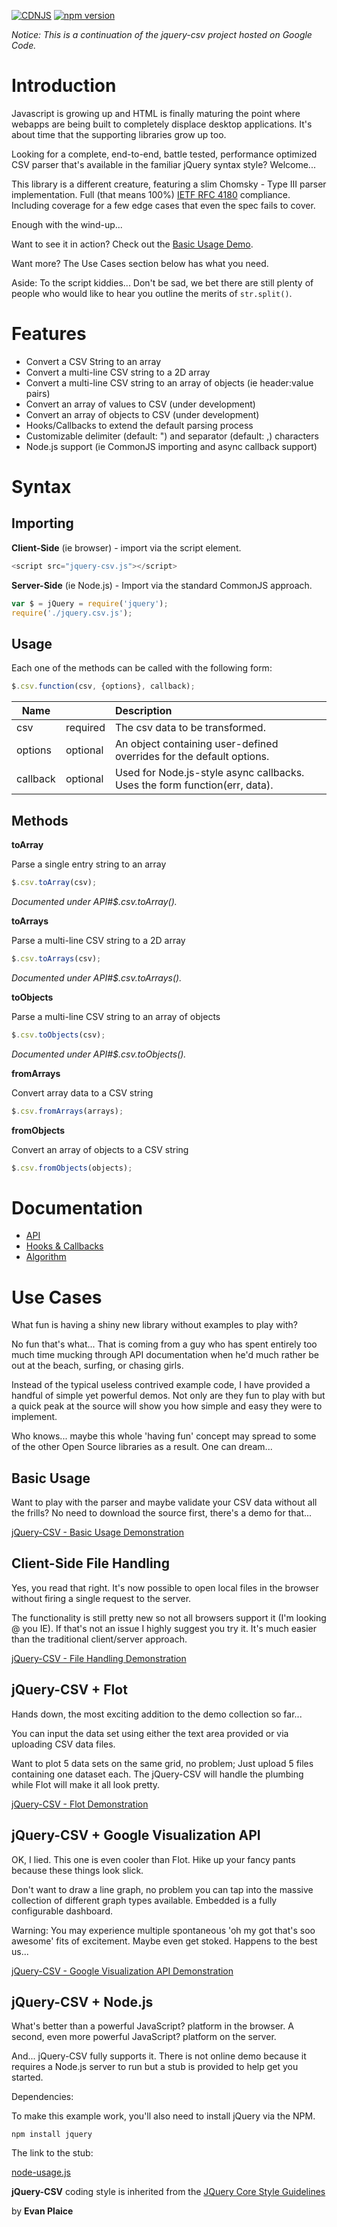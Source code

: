 [![CDNJS](https://img.shields.io/cdnjs/v/jquery-csv.svg)](https://cdnjs.com/libraries/jquery-csv)
[![npm version](https://badge.fury.io/js/jquery-csv.svg)](https://badge.fury.io/js/jquery-csv)

*Notice: This is a continuation of the jquery-csv project hosted on Google Code.*

# Introduction

Javascript is growing up and HTML is finally maturing the point where webapps are being built to completely displace desktop applications. It's about time that the supporting libraries grow up too.

Looking for a complete, end-to-end, battle tested, performance optimized CSV parser that's available in the familiar jQuery syntax style? Welcome...

This library is a different creature, featuring a slim Chomsky - Type III parser implementation. Full (that means 100%) [IETF RFC 4180](http://tools.ietf.org/html/rfc4180) compliance. Including coverage for a few edge cases that even the spec fails to cover.

Enough with the wind-up...

Want to see it in action? Check out the [Basic Usage Demo](http://evanplaice.github.io/jquery-csv/examples/basic-usage.html).

Want more? The Use Cases section below has what you need.

Aside: To the script kiddies... Don't be sad, we bet there are still plenty of people who would like to hear you outline the merits of `str.split()`.

# Features

* Convert a CSV String to an array
* Convert a multi-line CSV string to a 2D array
* Convert a multi-line CSV string to an array of objects (ie header:value pairs)
* Convert an array of values to CSV (under development)
* Convert an array of objects to CSV (under development)
* Hooks/Callbacks to extend the default parsing process
* Customizable delimiter (default: ") and separator (default: ,) characters
* Node.js support (ie CommonJS importing and async callback support)

# Syntax

## Importing

**Client-Side** (ie browser) - import via the script element.
```javascript
<script src="jquery-csv.js"></script>
```

**Server-Side** (ie Node.js) - Import via the standard CommonJS approach.
```javascript
var $ = jQuery = require('jquery');
require('./jquery.csv.js');
```

## Usage

Each one of the methods can be called with the following form:
```javascript
$.csv.function(csv, {options}, callback);
```

| Name		  |           | Description |
|-----------|-----------|:------------|
| csv		    | required	| The csv data to be transformed. |
| options	  | optional	| An object containing user-defined overrides for the default options. |
| callback	| optional	| Used for Node.js-style async callbacks. Uses the form function(err, data). |

## Methods

**toArray**

Parse a single entry string to an array
```javascript
$.csv.toArray(csv);
```
*Documented under API#$.csv.toArray().*

**toArrays**

Parse a multi-line CSV string to a 2D array
```javascript
$.csv.toArrays(csv);
```
*Documented under API#$.csv.toArrays().*

**toObjects**

Parse a multi-line CSV string to an array of objects
```javascript
$.csv.toObjects(csv);
```
*Documented under API#$.csv.toObjects().*

**fromArrays**

Convert array data to a CSV string
```javascript
$.csv.fromArrays(arrays);
```

**fromObjects**

Convert an array of objects to a CSV string
```javascript
$.csv.fromObjects(objects);
```

# Documentation

- [API](./docs/api.md)
- [Hooks & Callbacks](./docs/hooks-callbacks.md)
- [Algorithm](./docs/algorithm.md)

# Use Cases

What fun is having a shiny new library without examples to play with?

No fun that's what... That is coming from a guy who has spent entirely too much time mucking through API documentation when he'd much rather be out at the beach, surfing, or chasing girls.

Instead of the typical useless contrived example code, I have provided a handful of simple yet powerful demos. Not only are they fun to play with but a quick peak at the source will show you how simple and easy they were to implement.

Who knows... maybe this whole 'having fun' concept may spread to some of the other Open Source libraries as a result. One can dream...

## Basic Usage

Want to play with the parser and maybe validate your CSV data without all the frills? No need to download the source first, there's a demo for that...

[jQuery-CSV - Basic Usage Demonstration](http://evanplaice.github.io/jquery-csv/examples/basic-usage.html)

## Client-Side File Handling

Yes, you read that right. It's now possible to open local files in the browser without firing a single request to the server.

The functionality is still pretty new so not all browsers support it (I'm looking @ you IE). If that's not an issue I highly suggest you try it. It's much easier than the traditional client/server approach.

[jQuery-CSV - File Handling Demonstration](http://evanplaice.github.io/jquery-csv/examples/file-handling.html)

## jQuery-CSV + Flot

Hands down, the most exciting addition to the demo collection so far...

You can input the data set using either the text area provided or via uploading CSV data files.

Want to plot 5 data sets on the same grid, no problem; Just upload 5 files containing one dataset each. The jQuery-CSV will handle the plumbing while Flot will make it all look pretty.

[jQuery-CSV - Flot Demonstration](http://evanplaice.github.io/jquery-csv/examples/flot.html)

## jQuery-CSV + Google Visualization API

OK, I lied. This one is even cooler than Flot. Hike up your fancy pants because these things look slick.

Don't want to draw a line graph, no problem you can tap into the massive collection of different graph types available. Embedded is a fully configurable dashboard.

Warning: You may experience multiple spontaneous 'oh my got that's soo awesome' fits of excitement. Maybe even get stoked. Happens to the best us...

[jQuery-CSV - Google Visualization API Demonstration](http://evanplaice.github.io/jquery-csv/examples/google-visualization.html)

## jQuery-CSV + Node.js

What's better than a powerful JavaScript? platform in the browser. A second, even more powerful JavaScript? platform on the server.

And... jQuery-CSV fully supports it. There is not online demo because it requires a Node.js server to run but a stub is provided to help get you started.

Dependencies:

To make this example work, you'll also need to install jQuery via the NPM.

```npm install jquery```

The link to the stub:

[node-usage.js](http://evanplaice.github.io/jquery-csv/examples/node-usage.js)

**jQuery-CSV** coding style is inherited from the [JQuery Core Style Guidelines](https://contribute.jquery.org/style-guide/)

by **Evan Plaice**

